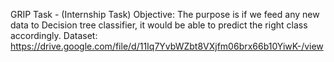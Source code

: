 GRIP Task - (Internship Task)
Objective: The purpose is if we feed any new data to Decision tree classifier, it would be able to
           predict the right class accordingly.
Dataset: https://drive.google.com/file/d/11Iq7YvbWZbt8VXjfm06brx66b10YiwK-/view
